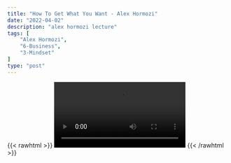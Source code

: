 ```yaml
---
title: "How To Get What You Want - Alex Hormozi"
date: "2022-04-02"
description: "alex hormozi lecture"
tags: [
    "Alex Hormozi",
    "6-Business",
    "3-Mindset"
]
type: "post"
---
```

{{< rawhtml >}}
    <video width="auto" height="auto" controls>
        <source src="https://lectures.dev00ps.com/ah-vids/How%20to%20get%20what%20you%20want....mp4" type="video/mp4"> 
    </video>
{{< /rawhtml >}}